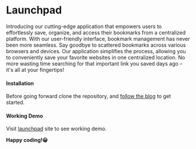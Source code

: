 # Launchpad

Introducing our cutting-edge application that empowers users to effortlessly save, organize, and access their bookmarks from a centralized platform. With our user-friendly interface, bookmark management has never been more seamless. Say goodbye to scattered bookmarks across various browsers and devices. Our application simplifies the process, allowing you to conveniently save your favorite websites in one centralized location. No more wasting time searching for that important link you saved days ago – it's all at your fingertips!

#### Installation

Before going forward clone the repository, and [follow the blog](https://blog.whoisnikhil.com/launchpad-application) to get started.

#### Working Demo

Visit [launchpad](https://launchpad.whoisnikhil.com/) site to see working demo.

**Happy coding!😀**
